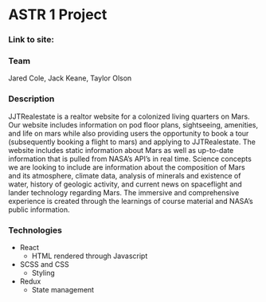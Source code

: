 # ASTR 1 Project

### Link to site: 

### Team 
Jared Cole, Jack Keane, Taylor Olson

### Description
JJTRealestate is a realtor website for a colonized living quarters on Mars. Our website includes information on pod floor plans, sightseeing, amenities, and life on mars while also providing users the opportunity to book a tour (subsequently booking a flight to mars) and applying to JJTRealestate.  The website includes static information about Mars as well as up-to-date information that is pulled from NASA’s API’s in real time. Science concepts we are looking to include are information about the composition of Mars and its atmosphere, climate data, analysis of minerals and existence of water, history of geologic activity, and current news on spaceflight and lander technology regarding Mars. The immersive and comprehensive experience is created through the learnings of course material and NASA’s public information. 

### Technologies
- React
  - HTML rendered through Javascript
- SCSS and CSS
  - Styling
- Redux
  - State management



